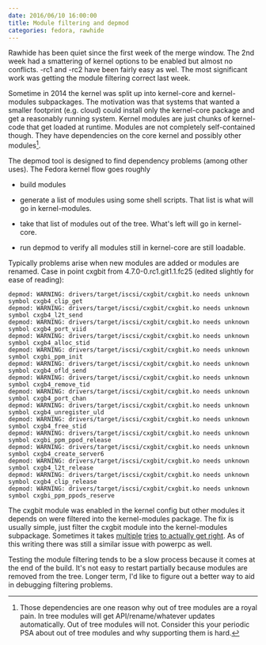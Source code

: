 ```yaml
---
date: 2016/06/10 16:00:00
title: Module filtering and depmod
categories: fedora, rawhide
---
```

Rawhide has been quiet since the first week of the merge window.
The 2nd week had a smattering of kernel options to be enabled but almost no
conflicts. -rc1 and -rc2 have been fairly easy as wel. The most
significant work was getting the module filtering correct last week.

Sometime in 2014 the kernel was split up into kernel-core and kernel-modules
subpackages. The motivation was that systems that wanted a smaller footprint
(e.g. cloud) could install only the kernel-core package and get a reasonably
running system. Kernel modules are just chunks of kernel-code that get
loaded at runtime. Modules are not completely self-contained though. They have
dependencies on the core kernel and possibly other modules[^1].

The depmod tool is designed to find dependency problems (among other uses).
The Fedora kernel flow goes roughly

- build modules

- generate a list of modules using some shell scripts. That list is what will
go in kernel-modules.

- take that list of modules out of the tree. What's left will go in kernel-core.

- run depmod to verify all modules still in kernel-core are still loadable.

Typically problems arise when new modules are added or modules are renamed.
Case in point cxgbit from 4.7.0-0.rc1.git1.1.fc25 (edited slightly for ease
of reading):

	depmod: WARNING: drivers/target/iscsi/cxgbit/cxgbit.ko needs unknown symbol cxgb4_clip_get
	depmod: WARNING: drivers/target/iscsi/cxgbit/cxgbit.ko needs unknown symbol cxgb4_l2t_send
	depmod: WARNING: drivers/target/iscsi/cxgbit/cxgbit.ko needs unknown symbol cxgb4_port_viid
	depmod: WARNING: drivers/target/iscsi/cxgbit/cxgbit.ko needs unknown symbol cxgb4_alloc_stid
	depmod: WARNING: drivers/target/iscsi/cxgbit/cxgbit.ko needs unknown symbol cxgbi_ppm_init
	depmod: WARNING: drivers/target/iscsi/cxgbit/cxgbit.ko needs unknown symbol cxgb4_ofld_send
	depmod: WARNING: drivers/target/iscsi/cxgbit/cxgbit.ko needs unknown symbol cxgb4_remove_tid
	depmod: WARNING: drivers/target/iscsi/cxgbit/cxgbit.ko needs unknown symbol cxgb4_port_chan
	depmod: WARNING: drivers/target/iscsi/cxgbit/cxgbit.ko needs unknown symbol cxgb4_unregister_uld
	depmod: WARNING: drivers/target/iscsi/cxgbit/cxgbit.ko needs unknown symbol cxgb4_free_stid
	depmod: WARNING: drivers/target/iscsi/cxgbit/cxgbit.ko needs unknown symbol cxgbi_ppm_ppod_release
	depmod: WARNING: drivers/target/iscsi/cxgbit/cxgbit.ko needs unknown symbol cxgb4_create_server6
	depmod: WARNING: drivers/target/iscsi/cxgbit/cxgbit.ko needs unknown symbol cxgb4_l2t_release
	depmod: WARNING: drivers/target/iscsi/cxgbit/cxgbit.ko needs unknown symbol cxgb4_clip_release
	depmod: WARNING: drivers/target/iscsi/cxgbit/cxgbit.ko needs unknown symbol cxgbi_ppm_ppods_reserve

The cxgbit module was enabled in the kernel config but other modules it depends
on were filtered into the kernel-modules package. The fix is usually simple,
just filter the cxgbit module into the kernel-modules subpackage. Sometimes
it takes [multiple](http://pkgs.fedoraproject.org/cgit/rpms/kernel.git/commit/?id=57618355c45385dc8af51e0cee8d12dbcb2d0aca)
[tries](http://pkgs.fedoraproject.org/cgit/rpms/kernel.git/commit/?id=0d45f1a0bdf571f109bb6c06620964e74caa8280)
[to actually get right](http://pkgs.fedoraproject.org/cgit/rpms/kernel.git/commit/?id=6a51c81bc3227e8e7b9ddb9cd237709a215eb045).
As of this writing there was still a similar issue with powerpc as well.

Testing the module filtering tends to be a slow process because it comes at
the end of the build. It's not easy to restart partially because modules are
removed from the tree. Longer term, I'd like to figure out a better way to
aid in debugging filtering problems.

[^1]: Those dependencies are one reason why out of tree modules are a royal
pain. In tree modules will get API/rename/whatever updates automatically.
Out of tree modules will not. Consider this your periodic PSA about out of
tree modules and why supporting them is hard.
